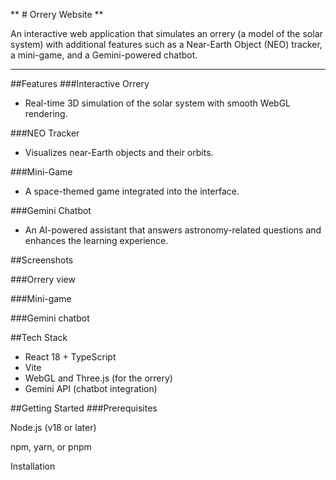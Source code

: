 ** # Orrery Website **

An interactive web application that simulates an orrery (a model of the solar system) with additional features such as a Near-Earth Object (NEO) tracker, a mini-game, and a Gemini-powered chatbot.

---

##Features
###Interactive Orrery
- Real-time 3D simulation of the solar system with smooth WebGL rendering.

###NEO Tracker
- Visualizes near-Earth objects and their orbits.

###Mini-Game
- A space-themed game integrated into the interface.

###Gemini Chatbot
- An AI-powered assistant that answers astronomy-related questions and enhances the learning experience.

##Screenshots

###Orrery view


###Mini-game


###Gemini chatbot


##Tech Stack

- React 18 + TypeScript
- Vite
- WebGL and Three.js (for the orrery)
- Gemini API (chatbot integration)

##Getting Started
###Prerequisites

Node.js (v18 or later)

npm, yarn, or pnpm

Installation


